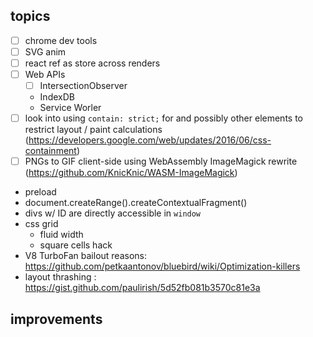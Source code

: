 ## topics
- [ ] chrome dev tools
- [ ] SVG anim
- [ ] react ref as store across renders
- [ ] Web APIs 
  - [ ] IntersectionObserver
  - IndexDB
  - Service Worler
- [ ] look into using `contain: strict;` for <card> and possibly other elements to restrict layout / paint calculations (https://developers.google.com/web/updates/2016/06/css-containment)
- [ ] PNGs to GIF client-side using WebAssembly ImageMagick rewrite (https://github.com/KnicKnic/WASM-ImageMagick)
- preload
- document.createRange().createContextualFragment()
- divs w/ ID are directly accessible in `window`
- css grid 
  - fluid width
  - square cells hack
- V8 TurboFan bailout reasons: https://github.com/petkaantonov/bluebird/wiki/Optimization-killers
-  layout thrashing : https://gist.github.com/paulirish/5d52fb081b3570c81e3a

## improvements